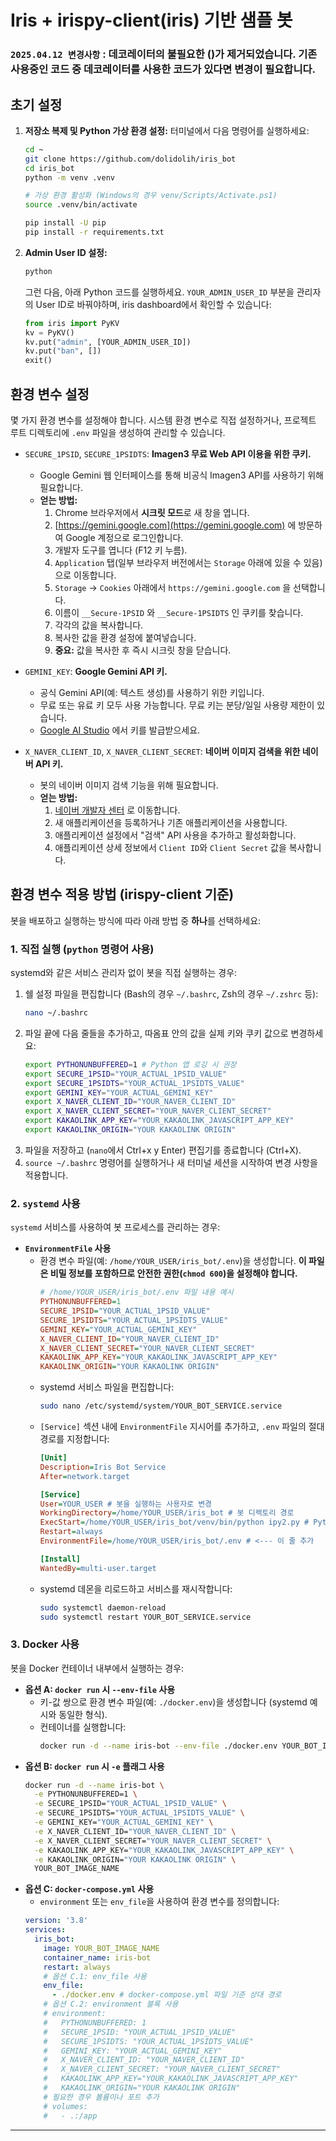 # Iris + irispy-client(iris) 기반 샘플 봇

### `2025.04.12 변경사항` : 데코레이터의 불필요한 ()가 제거되었습니다. 기존 사용중인 코드 중 데코레이터를 사용한 코드가 있다면 변경이 필요합니다.

## 초기 설정

1.  **저장소 복제 및 Python 가상 환경 설정:**
    터미널에서 다음 명령어를 실행하세요:
    ```bash
    cd ~
    git clone https://github.com/dolidolih/iris_bot
    cd iris_bot
    python -m venv .venv
    
    # 가상 환경 활성화 (Windows의 경우 venv/Scripts/Activate.ps1)
    source .venv/bin/activate
    
    pip install -U pip
    pip install -r requirements.txt
    ```

2.  **Admin User ID 설정:**
    ```bash
    python
    ```

    그런 다음, 아래 Python 코드를 실행하세요. `YOUR_ADMIN_USER_ID` 부분을 관리자의 User ID로 바꿔야하며, iris dashboard에서 확인할 수 있습니다:
    ```python
    from iris import PyKV
    kv = PyKV()
    kv.put("admin", [YOUR_ADMIN_USER_ID])
    kv.put("ban", [])
    exit()
    ```

## 환경 변수 설정

몇 가지 환경 변수를 설정해야 합니다. 시스템 환경 변수로 직접 설정하거나, 프로젝트 루트 디렉토리에 `.env` 파일을 생성하여 관리할 수 있습니다.

*   `SECURE_1PSID`, `SECURE_1PSIDTS`: **Imagen3 무료 Web API 이용을 위한 쿠키.**
    *   Google Gemini 웹 인터페이스를 통해 비공식 Imagen3 API를 사용하기 위해 필요합니다.
    *   **얻는 방법:**
        1.  Chrome 브라우저에서 **시크릿 모드**로 새 창을 엽니다.
        2.  [https://gemini.google.com](https://gemini.google.com) 에 방문하여 Google 계정으로 로그인합니다.
        3.  개발자 도구를 엽니다 (F12 키 누름).
        4.  `Application` 탭(일부 브라우저 버전에서는 `Storage` 아래에 있을 수 있음)으로 이동합니다.
        5.  `Storage` -> `Cookies` 아래에서 `https://gemini.google.com` 을 선택합니다.
        6.  이름이 `__Secure-1PSID` 와 `__Secure-1PSIDTS` 인 쿠키를 찾습니다.
        7.  각각의 값을 복사합니다.
        8.  복사한 값을 환경 설정에 붙여넣습니다.
        9.  **중요:** 값을 복사한 후 즉시 시크릿 창을 닫습니다.

*   `GEMINI_KEY`: **Google Gemini API 키.**
    *   공식 Gemini API(예: 텍스트 생성)를 사용하기 위한 키입니다.
    *   무료 또는 유료 키 모두 사용 가능합니다. 무료 키는 분당/일일 사용량 제한이 있습니다.
    *   [Google AI Studio](https://aistudio.google.com/apikey) 에서 키를 발급받으세요.

*   `X_NAVER_CLIENT_ID`, `X_NAVER_CLIENT_SECRET`: **네이버 이미지 검색을 위한 네이버 API 키.**
    *   봇의 네이버 이미지 검색 기능을 위해 필요합니다.
    *   **얻는 방법:**
        1.  [네이버 개발자 센터](https://developers.naver.com/apps/#/list) 로 이동합니다.
        2.  새 애플리케이션을 등록하거나 기존 애플리케이션을 사용합니다.
        3.  애플리케이션 설정에서 "검색" API 사용을 추가하고 활성화합니다.
        4.  애플리케이션 상세 정보에서 `Client ID`와 `Client Secret` 값을 복사합니다.

## 환경 변수 적용 방법 (irispy-client 기준)

봇을 배포하고 실행하는 방식에 따라 아래 방법 중 **하나**를 선택하세요:

### 1. 직접 실행 (`python` 명령어 사용)

systemd와 같은 서비스 관리자 없이 봇을 직접 실행하는 경우:

1.  쉘 설정 파일을 편집합니다 (Bash의 경우 `~/.bashrc`, Zsh의 경우 `~/.zshrc` 등):
    ```bash
    nano ~/.bashrc
    ```
2.  파일 끝에 다음 줄들을 추가하고, 따옴표 안의 값을 실제 키와 쿠키 값으로 변경하세요:
    ```bash
    export PYTHONUNBUFFERED=1 # Python 앱 로깅 시 권장
    export SECURE_1PSID="YOUR_ACTUAL_1PSID_VALUE"
    export SECURE_1PSIDTS="YOUR_ACTUAL_1PSIDTS_VALUE"
    export GEMINI_KEY="YOUR_ACTUAL_GEMINI_KEY"
    export X_NAVER_CLIENT_ID="YOUR_NAVER_CLIENT_ID"
    export X_NAVER_CLIENT_SECRET="YOUR_NAVER_CLIENT_SECRET"
    export KAKAOLINK_APP_KEY="YOUR_KAKAOLINK_JAVASCRIPT_APP_KEY"
    export KAKAOLINK_ORIGIN="YOUR KAKAOLINK ORIGIN"
    ```
3.  파일을 저장하고 (`nano`에서 Ctrl+x y Enter) 편집기를 종료합니다 (Ctrl+X).
4.  `source ~/.bashrc` 명령어를 실행하거나 새 터미널 세션을 시작하여 변경 사항을 적용합니다.

### 2. `systemd` 사용

`systemd` 서비스를 사용하여 봇 프로세스를 관리하는 경우:

*   **`EnvironmentFile` 사용**
    *   환경 변수 파일(예: `/home/YOUR_USER/iris_bot/.env`)을 생성합니다. **이 파일은 비밀 정보를 포함하므로 안전한 권한(`chmod 600`)을 설정해야 합니다.**
        ```ini
        # /home/YOUR_USER/iris_bot/.env 파일 내용 예시
        PYTHONUNBUFFERED=1
        SECURE_1PSID="YOUR_ACTUAL_1PSID_VALUE"
        SECURE_1PSIDTS="YOUR_ACTUAL_1PSIDTS_VALUE"
        GEMINI_KEY="YOUR_ACTUAL_GEMINI_KEY"
        X_NAVER_CLIENT_ID="YOUR_NAVER_CLIENT_ID"
        X_NAVER_CLIENT_SECRET="YOUR_NAVER_CLIENT_SECRET"
        KAKAOLINK_APP_KEY="YOUR_KAKAOLINK_JAVASCRIPT_APP_KEY"
        KAKAOLINK_ORIGIN="YOUR KAKAOLINK ORIGIN"
        ```
    *   systemd 서비스 파일을 편집합니다:
        ```bash
        sudo nano /etc/systemd/system/YOUR_BOT_SERVICE.service
        ```
    *   `[Service]` 섹션 내에 `EnvironmentFile` 지시어를 추가하고, `.env` 파일의 절대 경로를 지정합니다:
        ```ini
        [Unit]
        Description=Iris Bot Service
        After=network.target

        [Service]
        User=YOUR_USER # 봇을 실행하는 사용자로 변경
        WorkingDirectory=/home/YOUR_USER/iris_bot # 봇 디렉토리 경로
        ExecStart=/home/YOUR_USER/iris_bot/venv/bin/python ipy2.py # Python 실행 경로 및 메인 스크립트 확인
        Restart=always
        EnvironmentFile=/home/YOUR_USER/iris_bot/.env # <--- 이 줄 추가

        [Install]
        WantedBy=multi-user.target
        ```
    *   systemd 데몬을 리로드하고 서비스를 재시작합니다:
        ```bash
        sudo systemctl daemon-reload
        sudo systemctl restart YOUR_BOT_SERVICE.service
        ```

### 3. Docker 사용

봇을 Docker 컨테이너 내부에서 실행하는 경우:

*   **옵션 A: `docker run` 시 `--env-file` 사용**
    *   키-값 쌍으로 환경 변수 파일(예: `./docker.env`)을 생성합니다 (systemd 예시와 동일한 형식).
    *   컨테이너를 실행합니다:
        ```bash
        docker run -d --name iris-bot --env-file ./docker.env YOUR_BOT_IMAGE_NAME
        ```
*   **옵션 B: `docker run` 시 `-e` 플래그 사용**
    ```bash
    docker run -d --name iris-bot \
      -e PYTHONUNBUFFERED=1 \
      -e SECURE_1PSID="YOUR_ACTUAL_1PSID_VALUE" \
      -e SECURE_1PSIDTS="YOUR_ACTUAL_1PSIDTS_VALUE" \
      -e GEMINI_KEY="YOUR_ACTUAL_GEMINI_KEY" \
      -e X_NAVER_CLIENT_ID="YOUR_NAVER_CLIENT_ID" \
      -e X_NAVER_CLIENT_SECRET="YOUR_NAVER_CLIENT_SECRET" \
      -e KAKAOLINK_APP_KEY="YOUR_KAKAOLINK_JAVASCRIPT_APP_KEY" \
      -e KAKAOLINK_ORIGIN="YOUR KAKAOLINK ORIGIN" \
      YOUR_BOT_IMAGE_NAME
    ```
*   **옵션 C: `docker-compose.yml` 사용**
    *   `environment` 또는 `env_file`을 사용하여 환경 변수를 정의합니다:
    ```yaml
    version: '3.8'
    services:
      iris_bot:
        image: YOUR_BOT_IMAGE_NAME
        container_name: iris-bot
        restart: always
        # 옵션 C.1: env_file 사용
        env_file:
          - ./docker.env # docker-compose.yml 파일 기준 상대 경로
        # 옵션 C.2: environment 블록 사용
        # environment:
        #   PYTHONUNBUFFERED: 1
        #   SECURE_1PSID: "YOUR_ACTUAL_1PSID_VALUE"
        #   SECURE_1PSIDTS: "YOUR_ACTUAL_1PSIDTS_VALUE"
        #   GEMINI_KEY: "YOUR_ACTUAL_GEMINI_KEY"
        #   X_NAVER_CLIENT_ID: "YOUR_NAVER_CLIENT_ID"
        #   X_NAVER_CLIENT_SECRET: "YOUR_NAVER_CLIENT_SECRET"
        #   KAKAOLINK_APP_KEY="YOUR_KAKAOLINK_JAVASCRIPT_APP_KEY"
        #   KAKAOLINK_ORIGIN="YOUR KAKAOLINK ORIGIN"
        # 필요한 경우 볼륨이나 포트 추가
        # volumes:
        #   - .:/app
    ```

---